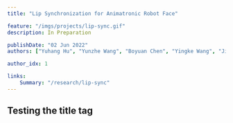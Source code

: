 ```yaml
---
title: "Lip Synchronization for Animatronic Robot Face"

feature: "/imgs/projects/lip-sync.gif"
description: In Preparation

publishDate: "02 Jun 2022"
authors: ["Yuhang Hu", "Yunzhe Wang", "Boyuan Chen", "Yingke Wang", "Jiong Lin", "Hod Lipson"]

author_idx: 1

links: 
    Summary: "/research/lip-sync"
---
```


## Testing the title tag
